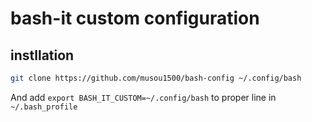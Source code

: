 # bash-it custom configuration

## instllation

```bash
git clone https://github.com/musou1500/bash-config ~/.config/bash
```

And add `export BASH_IT_CUSTOM=~/.config/bash` to proper line in `~/.bash_profile`
